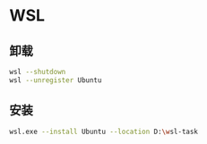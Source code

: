 # WSL

## 卸载

```bash
wsl --shutdown
wsl --unregister Ubuntu
```

## 安装
```bash
wsl.exe --install Ubuntu --location D:\wsl-task
```
